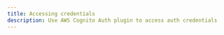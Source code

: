 ```yaml
---
title: Accessing credentials
description: Use AWS Cognito Auth plugin to access auth credentials
---
```


<inline-fragment platform="ios" src="~/lib/auth/fragments/native_common/access_credentials/common.md"></inline-fragment> <inline-fragment platform="android" src="~/lib/auth/fragments/native_common/access_credentials/common.md"></inline-fragment> <inline-fragment platform="flutter" src="~/lib/auth/fragments/native_common/access_credentials/common.md"></inline-fragment>
